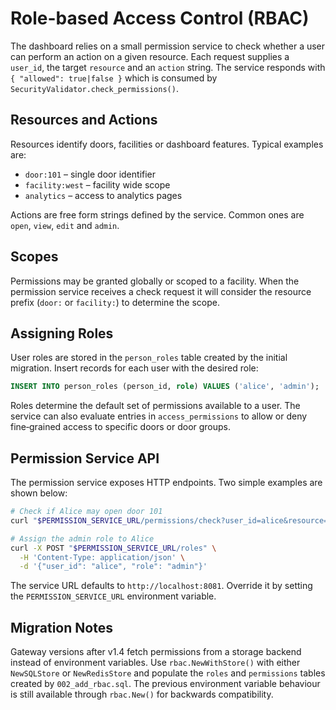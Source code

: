# Role-based Access Control (RBAC)

The dashboard relies on a small permission service to check whether a
user can perform an action on a given resource. Each request supplies a
`user_id`, the target `resource` and an `action` string. The service
responds with `{ "allowed": true|false }` which is consumed by
`SecurityValidator.check_permissions()`.

## Resources and Actions

Resources identify doors, facilities or dashboard features. Typical
examples are:

- `door:101` – single door identifier
- `facility:west` – facility wide scope
- `analytics` – access to analytics pages

Actions are free form strings defined by the service. Common ones are
`open`, `view`, `edit` and `admin`.

## Scopes

Permissions may be granted globally or scoped to a facility. When the
permission service receives a check request it will consider the
resource prefix (`door:` or `facility:`) to determine the scope.

## Assigning Roles

User roles are stored in the `person_roles` table created by the initial
migration. Insert records for each user with the desired role:

```sql
INSERT INTO person_roles (person_id, role) VALUES ('alice', 'admin');
```

Roles determine the default set of permissions available to a user. The
service can also evaluate entries in `access_permissions` to allow or
deny fine‑grained access to specific doors or door groups.

## Permission Service API

The permission service exposes HTTP endpoints. Two simple examples are
shown below:

```bash
# Check if Alice may open door 101
curl "$PERMISSION_SERVICE_URL/permissions/check?user_id=alice&resource=door:101&action=open"

# Assign the admin role to Alice
curl -X POST "$PERMISSION_SERVICE_URL/roles" \
  -H 'Content-Type: application/json' \
  -d '{"user_id": "alice", "role": "admin"}'
```

The service URL defaults to `http://localhost:8081`. Override it by
setting the `PERMISSION_SERVICE_URL` environment variable.

## Migration Notes

Gateway versions after v1.4 fetch permissions from a storage backend
instead of environment variables.  Use `rbac.NewWithStore()` with either
`NewSQLStore` or `NewRedisStore` and populate the `roles` and
`permissions` tables created by `002_add_rbac.sql`.  The previous
environment variable behaviour is still available through `rbac.New()`
for backwards compatibility.
